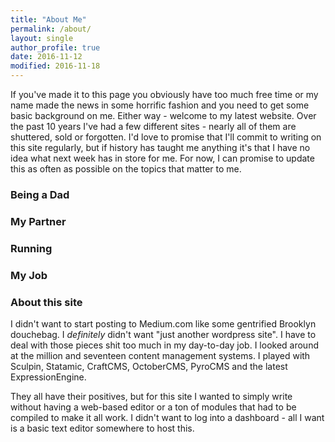 ```yaml
---
title: "About Me"
permalink: /about/
layout: single
author_profile: true
date: 2016-11-12
modified: 2016-11-18
---
```


If you've made it to this page you obviously have too much free time or my name made the news in some horrific fashion and you need to get some basic background on me. Either way - welcome to my latest website. Over the past 10 years I've had a few different sites - nearly all of them are shuttered, sold or forgotten. I'd love to promise that I'll commit to writing on this site regularly, but if history has taught me anything it's that I have no idea what next week has in store for me. For now, I can promise to update this as often as possible on the topics that matter to me.

### Being a Dad

### My Partner

### Running

### My Job

### About this site
I  didn't want to start posting to Medium.com like some gentrified Brooklyn douchebag. I _definitely_ didn't want "just another wordpress site". I have to deal with those pieces shit too much in my day-to-day job. I looked around at the million and seventeen content management systems. I played with Sculpin, Statamic, CraftCMS, OctoberCMS, PyroCMS and the latest ExpressionEngine. 


They all have their positives, but for this site I wanted to simply write without having a web-based editor or a ton of modules that had to be compiled to make it all work. I didn't want to log into a dashboard - all I want is a basic text editor somewhere to host this. 


